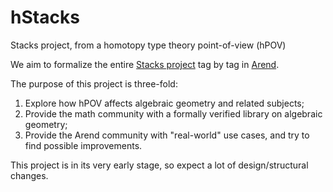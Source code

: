 # hStacks
Stacks project, from a homotopy type theory point-of-view (hPOV)

We aim to formalize the entire [Stacks project](https://stacks.math.columbia.edu/) tag by tag in [Arend](https://arend-lang.github.io/).

The purpose of this project is three-fold:

1. Explore how hPOV affects algebraic geometry and related subjects;
2. Provide the math community with a formally verified library on algebraic geometry;
3. Provide the Arend community with "real-world" use cases, and try to find possible improvements.

This project is in its very early stage, so expect a lot of design/structural changes.
